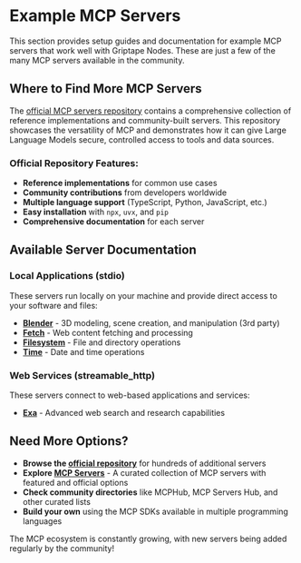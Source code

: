 # Example MCP Servers

This section provides setup guides and documentation for example MCP servers that work well with Griptape Nodes. These are just a few of the many MCP servers available in the community.

## Where to Find More MCP Servers

The [official MCP servers repository](https://github.com/modelcontextprotocol/servers) contains a comprehensive collection of reference implementations and community-built servers. This repository showcases the versatility of MCP and demonstrates how it can give Large Language Models secure, controlled access to tools and data sources.

### Official Repository Features:

- **Reference implementations** for common use cases
- **Community contributions** from developers worldwide
- **Multiple language support** (TypeScript, Python, JavaScript, etc.)
- **Easy installation** with `npx`, `uvx`, and `pip`
- **Comprehensive documentation** for each server

## Available Server Documentation

### Local Applications (stdio)

These servers run locally on your machine and provide direct access to your software and files:

- **[Blender](./blender.md)** - 3D modeling, scene creation, and manipulation (3rd party)
- **[Fetch](./fetch.md)** - Web content fetching and processing
- **[Filesystem](./filesystem.md)** - File and directory operations
- **[Time](./time.md)** - Date and time operations

### Web Services (streamable_http)

These servers connect to web-based applications and services:

- **[Exa](./exa.md)** - Advanced web search and research capabilities

## Need More Options?

- **Browse the [official repository](https://github.com/modelcontextprotocol/servers)** for hundreds of additional servers
- **Explore [MCP Servers](https://mcpservers.org/)** - A curated collection of MCP servers with featured and official options
- **Check community directories** like MCPHub, MCP Servers Hub, and other curated lists
- **Build your own** using the MCP SDKs available in multiple programming languages

The MCP ecosystem is constantly growing, with new servers being added regularly by the community!
